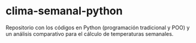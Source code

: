 # clima-semanal-python
Repositorio con los códigos en Python (programación tradicional y POO) y un análisis comparativo para el cálculo de temperaturas semanales.
